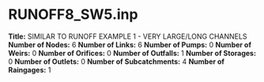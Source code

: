 # RUNOFF8_SW5.inp
**Title:** SIMILAR TO RUNOFF EXAMPLE 1 - VERY LARGE/LONG CHANNELS
**Number of Nodes:** 6
**Number of Links:** 6
**Number of Pumps:** 0
**Number of Weirs:** 0
**Number of Orifices:** 0
**Number of Outfalls:** 1
**Number of Storages:** 0
**Number of Outlets:** 0
**Number of Subcatchments:** 4
**Number of Raingages:** 1
